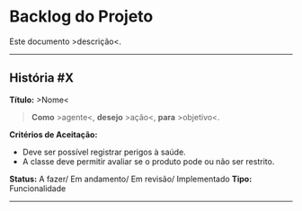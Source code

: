# Backlog do Projeto

Este documento >descrição<.

---

## História #X

**Título:** >Nome<

> **Como** >agente<, **desejo** >ação<, **para** >objetivo<.

**Critérios de Aceitação:**
- Deve ser possível registrar perigos à saúde.
- A classe deve permitir avaliar se o produto pode ou não ser restrito.

**Status:** A fazer/ Em andamento/ Em revisão/ Implementado
**Tipo:** Funcionalidade

<!-- <p align="center">
  <img src="link_para_imagem_01.png" alt="Imagem">
</p> -->

---